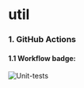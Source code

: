 # util
### 1. GitHub Actions
#### 1.1 Workflow badge:
![Unit-tests](https://github.com/NoemiF3/util/actions/workflows/unit-test.yml/badge.svg)
